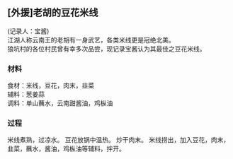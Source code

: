 ## [外援]老胡的豆花米线
(记录人：宝酱)  
江湖人称云南王的老胡有一身武艺，各类米线更是冠绝北美。  
狼坑村的各位村民曾有幸多次品尝，现记录宝酱认为其最佳之豆花米线。

### 材料
食材：米线，豆花，肉末，韭菜  
辅料：葱姜蒜  
调料：单山蘸水，云南甜酱油，鸡枞油  

### 过程
米线煮熟，过凉水。 
豆花放锅中温热。 
炒干肉末。 
米线捞出，加入豆花，肉末，韭菜，蘸水，酱油，鸡枞油等辅料，拌开。 
